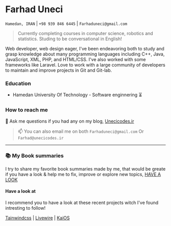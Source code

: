 # Farhad Uneci
`Hamedan, IRAN` | `+98 939 846 6445` | `Farhaduneci@gmail.com`

> Currently completing courses in computer science, robotics and statistics. Studing to be conversational in English!

Web developer, web design eager, I've been endeavoring both to study and grasp knowledge about many programming languages including C++, Java, JavaScript, XML, PHP, and HTML/CSS. I've also worked with some frameworks like Laravel. Love to work with a large community of developers to maintain and improve projects in Git and Git-lab.

### Education
- Hamedan University Of Technology - Software enginnering :hourglass_flowing_sand:

### How to reach me

💬 Ask me questions if you had any on my blog, [Unecicodes.ir](https://unecicodes.ir)

> 📫 You can also email me on both `Farhaduneci@gmail.com` Or `Farhad@unecicodes.ir`

---

### :books: My Book summaries
I try to share my favorite book summaries made by me, that would be greate if you have a look & help me to fix, improve or explore new topics, [HAVE A LOOK](https://github.com/Farhaduneci/booksums)

#### Have a look at
I recommend you to have a look at these recent projects witch I've found intresting to follow!

[Tainwindcss](https://tailwindcss.com) | [Livewire](https://laravel-livewire.com) | [KaiOS](https://kaiostech.com)
